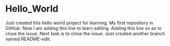 # Hello_World
Just created this hello world project for learning. My first repository in GitHub.
Now I am adding this line to learn editing.
Adding this line so as to close the issue. Next task is to close the issue.
Just created another branch named README-edit.
